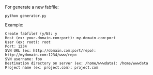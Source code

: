 For generate a new fabfile:
  
    python generator.py
    
Example:

    Create fabfile? (y/N): y
    Host (ex: your.domain.com:port): my.domain.com:port
    User (ex: root): root
    Port: 1234
    SVN URL (ex: http://domain.com:port/repo):
    http://mydomain.com:1234/www/repo
    SVN username: foo 
    Destination directory on server (ex: /home/wwwdata): /home/wwwdata
    Project name (ex: project.com): project.com
